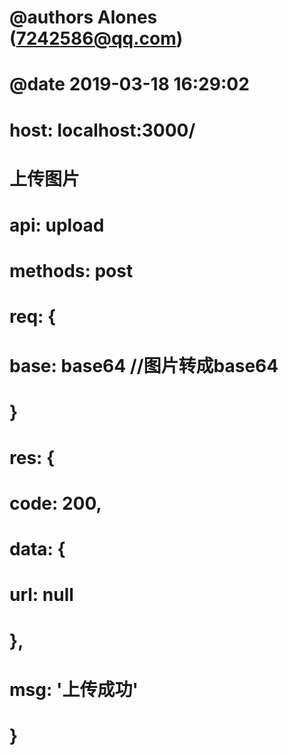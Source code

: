 #
#   @authors Alones (7242586@qq.com)
#   @date    2019-03-18 16:29:02
#

# host: localhost:3000/

# 上传图片
# api: upload
# methods: post
# req: {
#        base: base64 //图片转成base64 
#      }
# res: {
#        code: 200,
#        data: {
#                url: null
#              },
#        msg: '上传成功'
#      }
